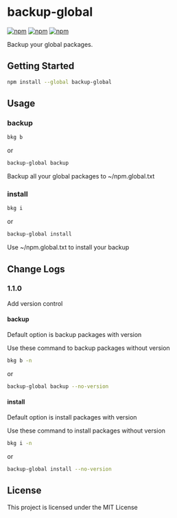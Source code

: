 # backup-global
[![npm](https://img.shields.io/npm/dt/backup-global.svg)]() [![npm](https://img.shields.io/npm/v/backup-global.svg)]() [![npm](https://img.shields.io/npm/l/backup-global.svg)]()

Backup your global packages.

## Getting Started

```bash
npm install --global backup-global
```

## Usage

### backup

```bash
bkg b
```

or

```bash
backup-global backup
```

Backup all your global packages to ~/npm.global.txt

### install

```bash
bkg i
```

or

```bash
backup-global install
```

Use ~/npm.global.txt to install your backup

## Change Logs

### 1.1.0
Add version control

#### backup

Default option is backup packages with version

Use these command to backup packages without version

```bash
bkg b -n
```

or

```bash
backup-global backup --no-version
```

#### install

Default option is install packages with version

Use these command to install packages without version

```bash
bkg i -n
```

or

```bash
backup-global install --no-version
```


## License

This project is licensed under the MIT License
